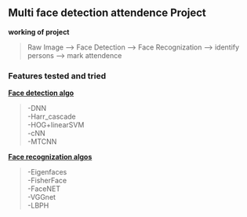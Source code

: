 ## Multi face detection attendence Project

**working of project**
> Raw Image --> Face Detection --> Face Recognization --> identify persons --> mark attendence

### Features tested and tried
[**Face detection algo**](https://github.com/xPushpeshx/face_detection/blob/main/face_detection.ipynb)
> -DNN  
> -Harr_cascade  
> -HOG+linearSVM  
> -cNN  
> -MTCNN  

[**Face recognization algos**](https://github.com/xPushpeshx/face_detection/blob/main/face_recognization.ipynb)
> -Eigenfaces  
> -FisherFace  
> -FaceNET  
> -VGGnet  
> -LBPH  





